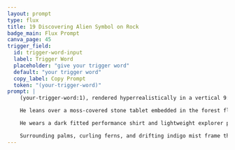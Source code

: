 ```yaml
---
layout: prompt
type: flux
title: 19 Discovering Alien Symbol on Rock
badge_main: Flux Prompt
canva_page: 45
trigger_field:
  id: trigger-word-input
  label: Trigger Word
  placeholder: "give your trigger word"
  default: "your trigger word"
  copy_label: Copy Prompt
  token: "(your-trigger-word)"
prompt: |
    (your-trigger-word:1), rendered hyperrealistically in a vertical 9:16 frame, crouches deep within a mist-laden tropical rainforest awash in cinematic indigo, magenta, and teal tones.

    He leans over a moss-covered stone tablet embedded in the forest floor. Etched alien symbols glow with pulsing violet light, casting reflections across his face and forearms. His hand hovers just above the glyphs—fingers sensing the energy without touching—while his expression stays peaceful, lips closed, eyes gently widened in focused wonder.

    He wears a dark fitted performance shirt and lightweight explorer pants, functional and free of branding. Moisture beads on his skin and cloth, catching soft cinematic highlights that balance stillness with the tension of discovery.

    Surrounding palms, curling ferns, and drifting indigo mist frame the encounter. Subtle breezes disturb nearby leaves, adding depth to the enchanted yet grounded atmosphere. The composition feels scroll-stopping and story-rich—a moment where presence and curiosity unlock an alien mystery.
---
```

